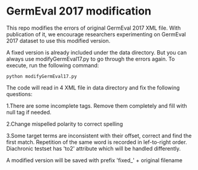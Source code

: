 # GermEval 2017 modification

This repo modifies the errors of original GermEval 2017 XML file. With publication of it, we encourage researchers experimenting on GermEval 2017 dataset to use this modified version.

A fixed version is already included under the data directory. But you can always use modifyGermEval17.py to go through the errors again. To execute, run the following command:

```
python modifyGermEval17.py
```

The code will read in 4 XML file in data directory and fix the following questions:

1.There are some incomplete tags. Remove them completely and fill with null tag if needed.

2.Change mispelled polarity to correct spelling

3.Some target terms are inconsistent with their offset, correct and find the first match. Repetition of the same word is recorded in lef-to-right order. Diachronic testset has 'to2' attribute which will be handled differently.

A modified version will be saved with prefix 'fixed_' + original filename
